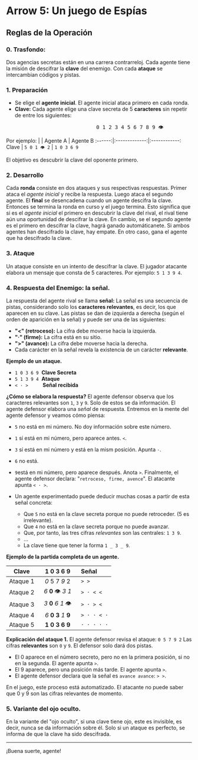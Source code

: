 # Arrow 5: Un juego de Espías
## Reglas de la Operación
### 0. Trasfondo:
Dos agencias secretas están en una carrera contrarreloj. Cada agente tiene la misión de descifrar la **clave** del enemigo. Con cada **ataque** se intercambian códigos y pistas.
### 1. Preparación
- Se elige el **agente inicial**. El agente inicial ataca primero en cada ronda.
-  **Clave:** Cada agente elige una clave secreta de 5 **caracteres** sin repetir de entre los siguientes:
<pre>                             0 1 2 3 4 5 6 7 8 9 👁</pre>
Por ejemplo:
|       |  Agente A     | Agente B
:------:|:-------------:|:------------:
  Clave | `5 0 1 👁 2`  | `1 0 3 6 9`

El objetivo es descubrir la clave del oponente primero.
### 2. Desarrollo
Cada **ronda** consiste en dos ataques y sus respectivas respuestas. Primer ataca el _agente inicial_ y recibe la respuesta. Luego ataca el segundo agente. 
El **final** se desencadena cuando un agente descifra la clave. Entonces se termina la ronda en curso y el juego termina. Esto significa que si es el _agente inicial_ el primero en descubrir la clave del rival, el rival tiene aún una oportunidad de descifrar la clave. En cambio, se el segundo agente es el primero en descifrar la clave, hagrá ganado automáticanete. 
Si ambos agentes han descifrado la clave, hay empate. En otro caso, gana el agente que ha descifrado la clave.
### 3. Ataque
Un ataque consiste en un intento de descifrar la clave. El jugador atacante elabora un mensaje que consta de 5 caracteres. Por ejemplo:
`5 1 3 9 4`.
### 4. Respuesta del Enemigo: la señal.
La respuesta del agente rival se llama **señal:** La señal es una secuencia de pistas, considerando solo los **caracteres relevantes**, es decir, los que aparecen en su clave. Las pistas se dan de izquierda a derecha (según el orden de aparición en la señal) y puede ser una de las siguientes:
-  **"<" (retroceso):** La cifra debe moverse hacia la izquierda.
-  **"·" (firme):** La cifra está en su sitio.
-  **">" (avance):** La cifra debe moverse hacia la derecha.
- Cada carácter en la señal revela la existencia de un carácter **relevante**.

**Ejemplo de un ataque.**
-  `1 0 3 6 9`  &nbsp;**Clave Secreta**
-  `5 1 3 9 4`  &nbsp;**Ataque**
-  `< · >`      &nbsp;&nbsp;&nbsp;&nbsp;&nbsp;&nbsp;&nbsp;&nbsp;&nbsp;**Señal recibida**

**¿Cómo se elabora la respuesta?**
El agente defensor observa que los caracteres relevantes son `1`, `3` y `9`. Solo de estos se da información. El agente defensor elabora una _señal_ de respuesta. Entremos en la mente del agente defensor y veamos cómo piensa:
- `5` no está en mi número. No doy información sobre este número.
- `1` sí está en mi número, pero aparece antes. `<`.
- `3` sí está en mi número y está en la mism posición. Apunta `·`.
- `6` no está.
- `9`está en mi número, pero aparece después. Anota `>`.
Finalmente, el agente defensor declara: "`retroceso, firme, avence`". El atacante apunta `< · >`.

- Un agente experimentado puede deducir muchas cosas a partir de esta señal concreta:
	- Que `5` no está en la clave secreta porque no puede retroceder. (5 es irrelevante).
	- Que `4` no está en la clave secreta porque no puede avanzar.
	- Que, por tanto, las tres cifras *relevantes* son las centrales: `1 3 9`.
	- ...
	- La clave tiene que tener la forma `1 _ 3 _ 9`.

**Ejemplo de la partida completa de un agente.**

| Clave    |&nbsp;&nbsp; 1 0 3 6 9 &nbsp;&nbsp;| Señal |
|:--------:|:--------------------:|:---------|
|Ataque 1  | _0_ 5 7 _9_ 2 | `> >` |
|Ataque 2 | _6_  __0__ 👁 _3_  _1_ | `> · < <` |
|Ataque 3 | _3_  __0__  _6_  _1_ 👁 | `> · > <` |
|Ataque 4 | *6* **0 3** *1* **9** | `> · · < ·` 
|Ataque 5 | **1 0 3 6 9** |`· · · · ·` |

**Explicación del ataque 1.**
El agente defensor revisa el ataque: `0 5 7 9 2`
Las cifras **relevantes** son `0`  y `9`. El defensor solo dará dos pistas.
- El 0 aparece en el número secreto, pero no en la primera posición, si no en la segunda. El agente apunta `>`.
- El 9 aparece, pero una posición más tarde. El agente apunta `>`.
- El agente defensor declara que la señal es `avance avance`: `> >`.

En el juego, este proceso está automatizado. 
El atacante no puede saber que 0 y 9 son las cifras relevantes de momento.
### 5. Variante del ojo oculto.
En la variante del "ojo oculto", si una clave tiene ojo, este es invisible, es decir, nunca se da información sobre él.
Solo si un ataque es perfecto, se informa de que la clave ha sido descifrada.
- - - - - - - - - - - - - - -
¡Buena suerte, agente!